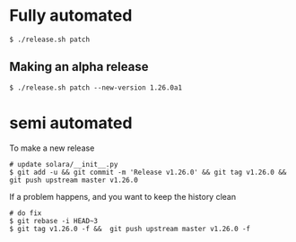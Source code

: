
# Fully automated

    $ ./release.sh patch


## Making an alpha release


    $ ./release.sh patch --new-version 1.26.0a1


# semi automated
To make a new release
```
# update solara/__init__.py
$ git add -u && git commit -m 'Release v1.26.0' && git tag v1.26.0 && git push upstream master v1.26.0
```


If a problem happens, and you want to keep the history clean
```
# do fix
$ git rebase -i HEAD~3
$ git tag v1.26.0 -f &&  git push upstream master v1.26.0 -f
```
